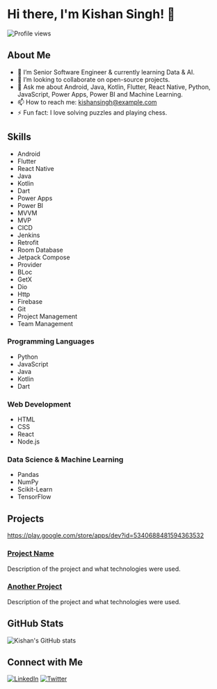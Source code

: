 # Hi there, I'm Kishan Singh! 👋

![Profile views]([https://gpvc.arturio.dev/KishanSingh1993](https://github.com/account))

## About Me

- 🌱 I’m Senior Software Engineer & currently learning Data & AI.
- 👯 I’m looking to collaborate on open-source projects.
- 💬 Ask me about Android, Java, Kotlin, Flutter, React Native, Python, JavaScript, Power Apps, Power BI and Machine Learning.
- 📫 How to reach me: [kishansingh@example.com](mailto:kishang.90@gmail.com)
- ⚡ Fun fact: I love solving puzzles and playing chess.

## Skills
- Android
- Flutter
- React Native
- Java
- Kotlin
- Dart
- Power Apps
- Power BI
- MVVM
- MVP
- CICD
- Jenkins
- Retrofit
- Room Database
- Jetpack Compose
- Provider
- BLoc
- GetX
- Dio
- Http
- Firebase
- Git
- Project Management
- Team Management
### Programming Languages
- Python
- JavaScript
- Java
- Kotlin
- Dart

### Web Development
- HTML
- CSS
- React
- Node.js

### Data Science & Machine Learning
- Pandas
- NumPy
- Scikit-Learn
- TensorFlow

## Projects
https://play.google.com/store/apps/dev?id=5340688481594363532

### [Project Name](https://github.com/KishanSingh1993/Project-Name)
Description of the project and what technologies were used.

### [Another Project](https://github.com/KishanSingh1993/Another-Project)
Description of the project and what technologies were used.

## GitHub Stats

![Kishan's GitHub stats](https://github-readme-stats.vercel.app/api?username=KishanSingh1993&show_icons=true&theme=radical)

## Connect with Me

[![LinkedIn](https://img.shields.io/badge/LinkedIn-blue?style=flat&logo=linkedin&labelColor=blue)](https://www.linkedin.com/in/kishansingh1993/)
[![Twitter](https://img.shields.io/badge/Twitter-blue?style=flat&logo=twitter&labelColor=blue)](https://twitter.com/kishansingh1993)
